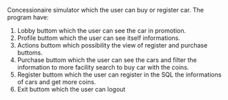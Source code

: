 Concessionaire simulator which the user can buy or register car.
The program have:
1) Lobby buttom which the user can see the car in promotion.
2) Profile buttom which the user can see itself informations.
3) Actions buttom which possibility the view of register and purchase buttoms.
4) Purchase buttom which the user can see the cars and filter the information to more facility search to buy car with the coins.
5) Register buttom which the user can register in the SQL the informations of cars and get more coins.
6) Exit buttom which the user can logout
